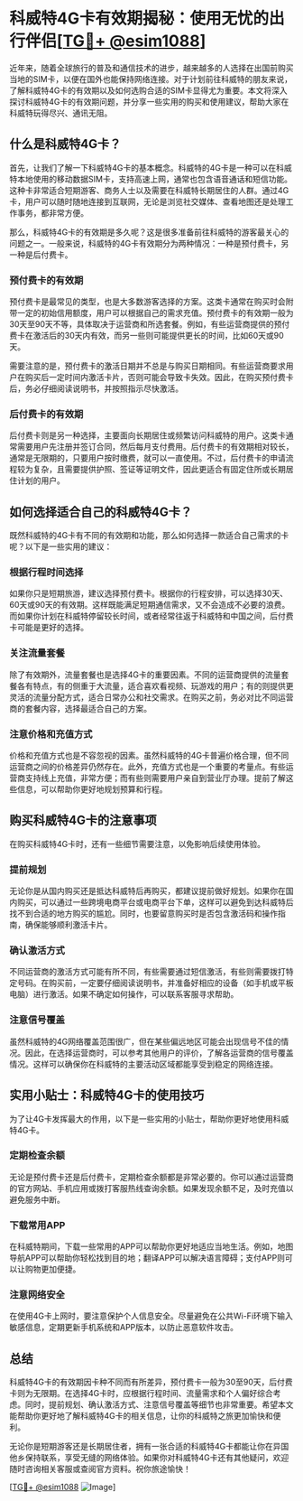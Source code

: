 # 科威特4G卡有效期揭秘：使用无忧的出行伴侣[[TG💪+ @esim1088](https://t.me/s/esim1088)]

近年来，随着全球旅行的普及和通信技术的进步，越来越多的人选择在出国前购买当地的SIM卡，以便在国外也能保持网络连接。对于计划前往科威特的朋友来说，了解科威特4G卡的有效期以及如何选购合适的SIM卡显得尤为重要。本文将深入探讨科威特4G卡的有效期问题，并分享一些实用的购买和使用建议，帮助大家在科威特玩得尽兴、通讯无阻。

## 什么是科威特4G卡？

首先，让我们了解一下科威特4G卡的基本概念。科威特的4G卡是一种可以在科威特本地使用的移动数据SIM卡，支持高速上网，通常也包含语音通话和短信功能。这种卡非常适合短期游客、商务人士以及需要在科威特长期居住的人群。通过4G卡，用户可以随时随地连接到互联网，无论是浏览社交媒体、查看地图还是处理工作事务，都非常方便。

那么，科威特4G卡的有效期是多久呢？这是很多准备前往科威特的游客最关心的问题之一。一般来说，科威特的4G卡有效期分为两种情况：一种是预付费卡，另一种是后付费卡。

### 预付费卡的有效期

预付费卡是最常见的类型，也是大多数游客选择的方案。这类卡通常在购买时会附带一定的初始信用额度，用户可以根据自己的需求充值。预付费卡的有效期一般为30天至90天不等，具体取决于运营商和所选套餐。例如，有些运营商提供的预付费卡在激活后的30天内有效，而另一些则可能提供更长的时间，比如60天或90天。

需要注意的是，预付费卡的激活日期并不总是与购买日期相同。有些运营商要求用户在购买后一定时间内激活卡片，否则可能会导致卡失效。因此，在购买预付费卡后，务必仔细阅读说明书，并按照指示尽快激活。

### 后付费卡的有效期

后付费卡则是另一种选择，主要面向长期居住或频繁访问科威特的用户。这类卡通常需要用户先注册并签订合同，然后每月支付费用。后付费卡的有效期相对较长，通常是无限期的，只要用户按时缴费，就可以一直使用。不过，后付费卡的申请流程较为复杂，且需要提供护照、签证等证明文件，因此更适合有固定住所或长期居住计划的用户。

## 如何选择适合自己的科威特4G卡？

既然科威特的4G卡有不同的有效期和功能，那么如何选择一款适合自己需求的卡呢？以下是一些实用的建议：

### 根据行程时间选择

如果你只是短期旅游，建议选择预付费卡。根据你的行程安排，可以选择30天、60天或90天的有效期。这样既能满足短期通信需求，又不会造成不必要的浪费。而如果你计划在科威特停留较长时间，或者经常往返于科威特和中国之间，后付费卡可能是更好的选择。

### 关注流量套餐

除了有效期外，流量套餐也是选择4G卡的重要因素。不同的运营商提供的流量套餐各有特点，有的侧重于大流量，适合喜欢看视频、玩游戏的用户；有的则提供更灵活的流量分配方式，适合日常办公和社交需求。在购买之前，务必对比不同运营商的套餐内容，选择最适合自己的方案。

### 注意价格和充值方式

价格和充值方式也是不容忽视的因素。虽然科威特的4G卡普遍价格合理，但不同运营商之间的价格差异仍然存在。此外，充值方式也是一个重要的考量点。有些运营商支持线上充值，非常方便；而有些则需要用户亲自到营业厅办理。提前了解这些信息，可以帮助你更好地规划预算和行程。

## 购买科威特4G卡的注意事项

在购买科威特4G卡时，还有一些细节需要注意，以免影响后续使用体验。

### 提前规划

无论你是从国内购买还是抵达科威特后再购买，都建议提前做好规划。如果你在国内购买，可以通过一些跨境电商平台或电商平台下单，这样可以避免到达科威特后找不到合适的地方购买的尴尬。同时，也要留意购买时是否包含激活码和操作指南，确保能够顺利激活卡片。

### 确认激活方式

不同运营商的激活方式可能有所不同，有些需要通过短信激活，有些则需要拨打特定号码。在购买前，一定要仔细阅读说明书，并准备好相应的设备（如手机或平板电脑）进行激活。如果不确定如何操作，可以联系客服寻求帮助。

### 注意信号覆盖

虽然科威特的4G网络覆盖范围很广，但在某些偏远地区可能会出现信号不佳的情况。因此，在选择运营商时，可以参考其他用户的评价，了解各运营商的信号覆盖情况。这样可以确保你在科威特的主要活动区域都能享受到稳定的网络连接。

## 实用小贴士：科威特4G卡的使用技巧

为了让4G卡发挥最大的作用，以下是一些实用的小贴士，帮助你更好地使用科威特4G卡。

### 定期检查余额

无论是预付费卡还是后付费卡，定期检查余额都是非常必要的。你可以通过运营商的官方网站、手机应用或拨打客服热线查询余额。如果发现余额不足，及时充值以避免服务中断。

### 下载常用APP

在科威特期间，下载一些常用的APP可以帮助你更好地适应当地生活。例如，地图导航APP可以帮助你轻松找到目的地；翻译APP可以解决语言障碍；支付APP则可以让购物更加便捷。

### 注意网络安全

在使用4G卡上网时，要注意保护个人信息安全。尽量避免在公共Wi-Fi环境下输入敏感信息，定期更新手机系统和APP版本，以防止恶意软件攻击。

## 总结

科威特4G卡的有效期因卡种不同而有所差异，预付费卡一般为30至90天，后付费卡则为无限期。在选择4G卡时，应根据行程时间、流量需求和个人偏好综合考虑。同时，提前规划、确认激活方式、注意信号覆盖等细节也非常重要。希望本文能帮助你更好地了解科威特4G卡的相关信息，让你的科威特之旅更加愉快和便利。

无论你是短期游客还是长期居住者，拥有一张合适的科威特4G卡都能让你在异国他乡保持联系，享受无缝的网络体验。如果你对科威特4G卡还有其他疑问，欢迎随时咨询相关客服或查阅官方资料。祝你旅途愉快！

[[TG💪+ @esim1088](https://t.me/s/esim1088) ![Image](https://i.postimg.cc/4NQfJmqS/Snipaste-2025-05-13-00-14-12.png)]